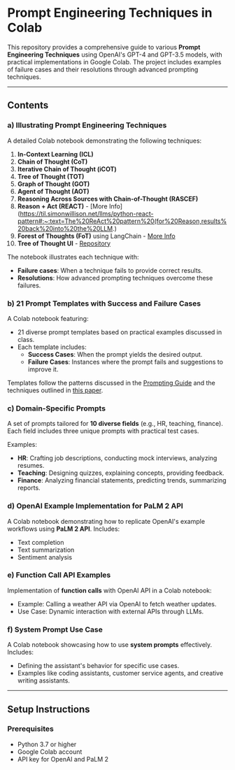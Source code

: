 # Prompt Engineering Techniques in Colab

This repository provides a comprehensive guide to various **Prompt Engineering Techniques** using OpenAI's GPT-4 and GPT-3.5 models, with practical implementations in Google Colab. The project includes examples of failure cases and their resolutions through advanced prompting techniques. 

---

## Contents

### a) Illustrating Prompt Engineering Techniques
A detailed Colab notebook demonstrating the following techniques:

1. **In-Context Learning (ICL)**
2. **Chain of Thought (CoT)**
3. **Iterative Chain of Thought (iCOT)**
4. **Tree of Thought (TOT)**
5. **Graph of Thought (GOT)**
6. **Agent of Thought (AOT)**
7. **Reasoning Across Sources with Chain-of-Thought (RASCEF)**
8. **Reason + Act (REACT)** - [More Info](https://til.simonwillison.net/llms/python-react-pattern#:~:text=The%20ReAct%20pattern%20(for%20Reason,results%20back%20into%20the%20LLM.)
9. **Forest of Thoughts (FoT)** using LangChain - [More Info](https://www.linkedin.com/posts/richard-walker-a18528_forest-of-thoughts-boosting-large-language-activity-7073925128778067968-xAHN/)
10. **Tree of Thought UI** - [Repository](https://github.com/mazewoods/tree-of-thought-ui)

The notebook illustrates each technique with:
- **Failure cases**: When a technique fails to provide correct results.
- **Resolutions**: How advanced prompting techniques overcome these failures.

### b) 21 Prompt Templates with Success and Failure Cases
A Colab notebook featuring:
- 21 diverse prompt templates based on practical examples discussed in class.
- Each template includes:
  - **Success Cases**: When the prompt yields the desired output.
  - **Failure Cases**: Instances where the prompt fails and suggestions to improve it.

Templates follow the patterns discussed in the [Prompting Guide](https://www.promptingguide.ai/papers) and the techniques outlined in [this paper](https://arxiv.org/pdf/2302.11382.pdf).

### c) Domain-Specific Prompts
A set of prompts tailored for **10 diverse fields** (e.g., HR, teaching, finance). Each field includes three unique prompts with practical test cases.

Examples:
- **HR**: Crafting job descriptions, conducting mock interviews, analyzing resumes.
- **Teaching**: Designing quizzes, explaining concepts, providing feedback.
- **Finance**: Analyzing financial statements, predicting trends, summarizing reports.

### d) OpenAI Example Implementation for PaLM 2 API
A Colab notebook demonstrating how to replicate OpenAI's example workflows using **PaLM 2 API**. Includes:
- Text completion
- Text summarization
- Sentiment analysis

### e) Function Call API Examples
Implementation of **function calls** with OpenAI API in a Colab notebook:
- Example: Calling a weather API via OpenAI to fetch weather updates.
- Use Case: Dynamic interaction with external APIs through LLMs.

### f) System Prompt Use Case
A Colab notebook showcasing how to use **system prompts** effectively. Includes:
- Defining the assistant's behavior for specific use cases.
- Examples like coding assistants, customer service agents, and creative writing assistants.

---

## Setup Instructions

### Prerequisites
- Python 3.7 or higher
- Google Colab account
- API key for OpenAI and PaLM 2

